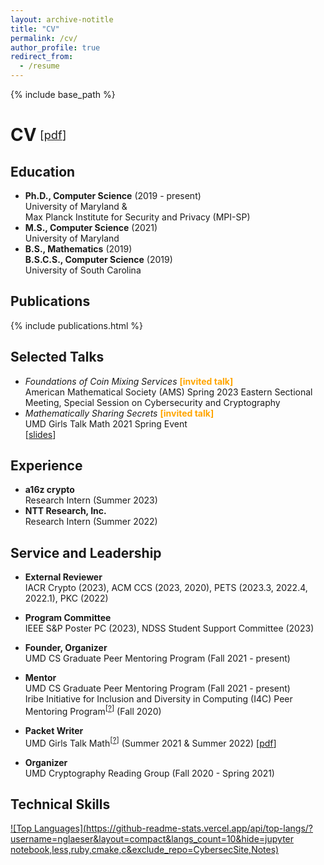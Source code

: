 ```yaml
---
layout: archive-notitle
title: "CV"
permalink: /cv/
author_profile: true
redirect_from:
  - /resume
---
```


{% include base_path %}

<style>
.small {
  font-size: .65em;
  font-weight: normal;
  margin-left: .3em;
}
h1 {
  display: flex;
  align-items: center;
}
.award {
  color: orange;
  font-weight: bold;
}
</style>

# CV <span class="small">[<a class="artifact-link" target="_blank" href="{{ base_path }}/files/Glaeser_CV_research.pdf">pdf</a>]</span>

Education
------
* **Ph.D., Computer Science** (2019 - present)  
  University of Maryland &  
  Max Planck Institute for Security and Privacy (MPI-SP)
* **M.S., Computer Science** (2021)  
  University of Maryland
* **B.S., Mathematics** (2019)   
  **B.S.C.S., Computer Science** (2019)  
  University of South Carolina

Publications
------
  {% include publications.html %}
  
Selected Talks
------
* *Foundations of Coin Mixing Services* <span class="award">[invited talk]</span>  
  American Mathematical Society (AMS) Spring 2023 Eastern Sectional Meeting, Special Session on Cybersecurity and Cryptography
* *Mathematically Sharing Secrets* <span class="award">[invited talk]</span>  
  UMD Girls Talk Math 2021 Spring Event  
  [<a class="artifact-link" target="_blank" href="https://github.com/nglaeser/gtm2021/tree/main/spring">slides</a>]
  
Experience
------
* **a16z crypto**  
  Research Intern (Summer 2023)  
* **NTT Research, Inc.**  
  Research Intern (Summer 2022)

<!-- Teaching
------ -->
  
Service and Leadership
------
* **External Reviewer**  
  IACR Crypto (2023), ACM CCS (2023, 2020), PETS (2023.3, 2022.4, 2022.1), PKC (2022)
  
* **Program Committee**  
  IEEE S&P Poster PC (2023), NDSS Student Support Committee (2023)

* **Founder, Organizer**  
   UMD CS Graduate Peer Mentoring Program (Fall 2021 - present)

* **Mentor**  
  UMD CS Graduate Peer Mentoring Program (Fall 2021 - present)  
  Iribe Initiative for Inclusion and Diversity in Computing (I4C) Peer Mentoring Program<sup>[<a title="What's that?" class="artifact-link" target="_blank" href="https://inclusion.cs.umd.edu/programs#mentoring">?</a>]</sup> (Fall 2020)

* **Packet Writer**  
  UMD Girls Talk Math<sup>[<a title="What's that?" class="artifact-link" target="_blank" href="https://gtm.math.umd.edu/virtualcamp2021.html">?</a>]</sup> (Summer 2021 & Summer 2022)
  [<a class="artifact-link" target="_blank" href="https://github.com/nglaeser/gtm2021/blob/main/packet/main.pdf">pdf</a>]

* **Organizer**  
  UMD Cryptography Reading Group (Fall 2020 - Spring 2021)

Technical Skills
------
[![Top Languages](https://github-readme-stats.vercel.app/api/top-langs/?username=nglaeser&layout=compact&langs_count=10&hide=jupyter notebook,less,ruby,cmake,c&exclude_repo=CybersecSite,Notes)](https://github.com/nglaeser)
